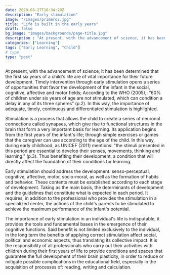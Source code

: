 ```yaml
---
date: 2020-08-27T18:34:20Z
description: "Early stimulation"
image: "/images/primeros.jpg"
title: "Life is built in the early years"
draft: false
bg_image: "images/backgrounds/page-title.jpg"
description : "At present, with the advancement of science, it has been determined that the first six years of a child's life are of vital importance for their future development."
categories: ["Learning"]
tags: ["Early Learning", "Child"]
# type
type: "post"
---
```


At present, with the advancement of science, it has been determined that the first six years of a child's life are of vital importance for their future development. Timely intervention through early stimulation opens a series of opportunities that favor the development of the infant in the social, cognitive, affective and motor fields; According to the WHO (2005),: “60% of children under six years of age are not stimulated, which can condition a delay in any of its three spheres” (p.2). In this way, the importance of adequate, timely, continuous and differentiated stimulation is highlighted.

Stimulation is a process that allows the child to create a series of neuronal connections called synapses, which give rise to functional structures in the brain that form a very important basis for learning. Its application begins from the first years of the infant's life; through simple exercises or games that the caregiver can use according to the age of the child. In this way, during early childhood, as UNICEF (2011) mentions: "the stimuli presented in this period are essential to develop their senses, movements, thinking and learning." (p.3). Thus benefiting their development, a condition that will directly affect the foundation of their conditions for learning.

Early stimulation should address the development: senso-perceptual, cognitive, affective, motor, socio-moral, as well as the formation of habits and behavior. These contents must be established according to each stage of development. Taking as the main basis, the determinants of development and the guidelines that constitute what is expected in each period. It requires, in addition to the professional who provides the stimulation in a specialized center, the actions of the child's parents to be stimulated to achieve the maximum performance of the infant's potential.

The importance of early stimulation in an individual's life is indisputable, it provides the tools and fundamental bases in the emergence of their cognitive functions. Said benefit is not limited exclusively to the individual, in the long term the benefits of applying correct stimulation affect social, political and economic aspects, thus translating its collective impact. It is the responsibility of all professionals who carry out their activities with children during their first years of life to provide conditions and spaces that guarantee the full development of their brain plasticity, in order to reduce or mitigate possible complications in the educational field, especially in the acquisition of processes of: reading, writing and calculation.